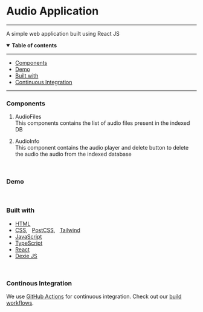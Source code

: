 # Audio Application

- - - -

A simple web application built using React JS

<details open>
  <summary><b>Table of contents</b></summary>

---

- [Components](#Components)
- [Demo](#demo)
- [Built with](#built-with)
- [Continuous Integration](#continuous-integration)

---

</details>

### **Components**
1. AudioFiles<br/>
    This components contains the list of audio files present in the indexed DB

2. AudioInfo<br/>
    This component contains the audio player and delete button to delete the audio the audio from the indexed database

<br/>

### **Demo**

<br/>

### **Built with**

- [HTML](https://developer.mozilla.org/en-US/docs/Web/HTML)
- [CSS](https://developer.mozilla.org/en-US/docs/Web/CSS), &nbsp; [PostCSS](https://postcss.org/), &nbsp; [Tailwind](https://tailwindcss.com)
- [JavaScript](https://developer.mozilla.org/en-US/docs/Web/JavaScript)
- [TypeScript](https://www.typescriptlang.org)
- [React](https://reactjs.org)
- [Dexie JS](https://dexie.org)


<br/>

### **Continous Integration**
We use [GitHub Actions](https://github.com/features/actions) for continuous integration. Check out our [build workflows](https://github.com/VishnuKrishnathu/audio-recorder/actions).